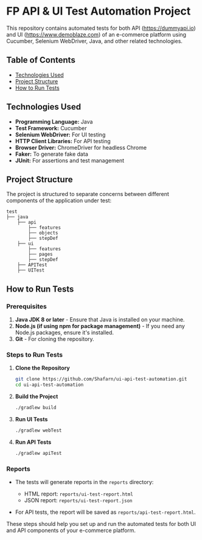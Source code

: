 # FP API & UI Test Automation Project

This repository contains automated tests for both API (https://dummyapi.io) and UI (https://www.demoblaze.com) of an e-commerce platform using Cucumber, Selenium WebDriver, Java, and other related technologies.

## Table of Contents

- [Technologies Used](#technologies-used)
- [Project Structure](#project-structure)
- [How to Run Tests](#how-to-run-tests)

## Technologies Used

- **Programming Language:** Java
- **Test Framework:** Cucumber
- **Selenium WebDriver:** For UI testing
- **HTTP Client Libraries:** For API testing
- **Browser Driver:** ChromeDriver for headless Chrome
- **Faker:** To generate fake data
- **JUnit:** For assertions and test management

## Project Structure

The project is structured to separate concerns between different components of the application under test:

```
test
├── java
    ├── api
        ├── features
        ├── objects
        ├── stepDef
    ├── ui
        ├── features
        ├── pages
        ├── stepDef
    ├── APITest
    ├── UITest
```

## How to Run Tests

### Prerequisites
1. **Java JDK 8 or later** - Ensure that Java is installed on your machine.
2. **Node.js (if using npm for package management)** - If you need any Node.js packages, ensure it's installed.
3. **Git** - For cloning the repository.

### Steps to Run Tests

1. **Clone the Repository**
   ```sh
   git clone https://github.com/Shafarn/ui-api-test-automation.git
   cd ui-api-test-automation
   ```

2. **Build the Project**
   ```sh
   ./gradlew build
   ```

3. **Run UI Tests**
   ```sh
   ./gradlew webTest
   ```

4. **Run API Tests**
   ```sh
   ./gradlew apiTest
   ```

### Reports
- The tests will generate reports in the `reports` directory:
  - HTML report: `reports/ui-test-report.html`
  - JSON report: `reports/ui-test-report.json`
  
- For API tests, the report will be saved as `reports/api-test-report.html`.

These steps should help you set up and run the automated tests for both UI and API components of your e-commerce platform.
